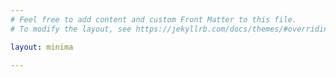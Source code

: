 ```yaml
---
# Feel free to add content and custom Front Matter to this file.
# To modify the layout, see https://jekyllrb.com/docs/themes/#overriding-theme-defaults

layout: minima

---
```

